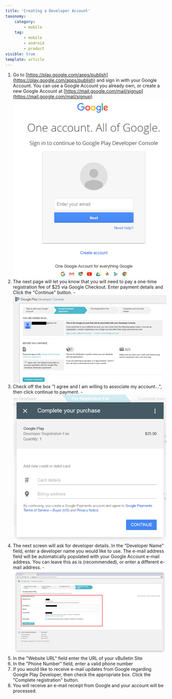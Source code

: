 ```yaml
---
title: 'Creating a Developer Account'
taxonomy:
    category:
        - mobile
    tag:
        - mobile
        - android
        - product
visible: true
template: article
---
```


1.   Go to [https://play.google.com/apps/publish](https://play.google.com/apps/publish) and sign in with your Google Account. You can use a Google Account you already own, or create a new Google Account at [https://mail.google.com/mail/signup](https://mail.google.com/mail/signup) 
![Image 1](instr_android_001.png?lightbox=1024&cropResize=200,200)
1.   The next page will let you know that you will need to pay a one-time registration fee of $25 via Google Checkout. Enter payment details and Click the "Continue" button. 
    - ![Image 2](instr_android_002.png)
1.   Check off the box "I agree and I am willing to associate my account...", then click continue to payment. 
    - ![Image 3](instr_android_004.png)
1.   The next screen will ask for developer details. In the "Developer Name" field, enter a developer name you would like to use. The e-mail address field will be automatically populated with your Google Account e-mail address. You can leave this as is (recommended), or enter a different e-mail address.
    - ![Image 4](instr_android_003.png)
1.   In the "Website URL" field enter the URL of your vBulletin Site 
1.   In the "Phone Number" field, enter a valid phone number
1.   If you would like to receive e-mail updates from Google regarding Google Play Developer, then check the appropriate box. Click the "Complete registration" button.
1.   You will receive an e-mail receipt from Google and your account will be processed.